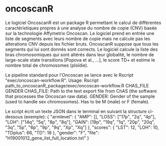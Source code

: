 # oncoscanR
Le logiciel OncoscanR est un package R permettant le calcul de différentes caractéristiques propres à une analyse du nombre de copie (CNV) basée sur la technologie Affymetrix Oncoscan. Le logiciel prend en entrée une liste de segments avec leurs nombre de copie mais ne calcule pas les alterations CNV depuis les fichier bruts. OncoscanR suppose que tous les segments qui lui sont donnés sont corrects. Le logiciel calcule la liste des bras chromosomiques qui sont altérés dans leur globalité, le nombre de large-scale state transitions [Popova et al., …], le score TD+ et estime le nombre total de chromosomes (ploïdie). 

Le pipeline standard pour l'Oncoscan se lance avec le Rscript "exec/oncoscan-workflow.R".
Usage:
Rscript path_to_oncoscanR_package/exec/oncoscan-workflow.R CHAS_FILE GENDER
CHAS_FILE: Path to the text export file from ChAS (the software that processes the Oncoscan raw data).
GENDER: Gender of the sample (used to handle sex chromosomes). Has to be M (male) or F (female).

Le script écrit un texte JSON dans le terminal en suivant la structure ci-dessous (exemple):
{
  "armlevel": {
    "AMP": [],
    "LOSS": ["17p", "2q", "4p"],
    "LOH": ["14q", "5q", "8p", "8q"],
    "GAIN": [19p", "19q", "1q", "20p", "20q", "3q", "5p", "6p", "9p", "9q", "Xp", "Xq"]
  },
  "scores": {
    "LST": 12,
    "LOH": 10,
    "TDplus": 66,
    "TD": 18
  },
  "gender": "F",
  "file": "H19001012_gene_list_full_location.txt"
} 
